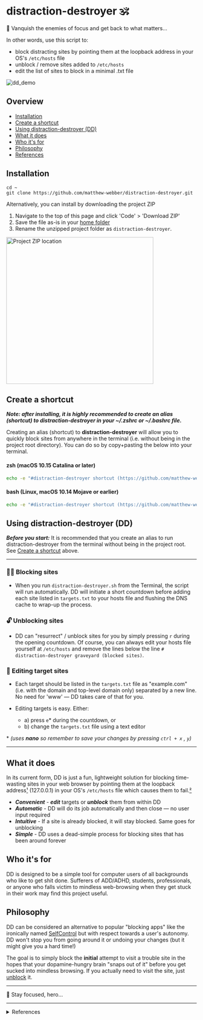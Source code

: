 # distraction-destroyer 🕉

🐲 Vanquish the enemies of focus and get back to what matters...

In other words, use this script to:
* block distracting sites by pointing them at the loopback address in your OS's ```/etc/hosts``` file
* unblock / remove sites added to ```/etc/hosts```
* edit the list of sites to block in a minimal .txt file

![dd_demo](https://user-images.githubusercontent.com/37313243/135770532-f3fa0213-f5f9-4ae9-b766-0edd2dd032c4.gif)
 
## Overview

* [Installation](#installation)
* [Create a shortcut](#create-a-shortcut)
* [Using distraction-destroyer (DD)](#using-distraction-destroyer-dd)
* [What it does](#what-it-does)
* [Who it's for](#who-its-for)
* [Philosophy](#philosophy)
* [References](#references)

## Installation

```
cd ~
git clone https://github.com/matthew-webber/distraction-destroyer.git
```

Alternatively, you can install by downloading the project ZIP

1. Navigate to the top of this page and click 'Code' > 'Download ZIP'
2. Save the file as-is in your [home folder](https://nektony.com/blog/mac-home-folder#1)
3. Rename the unzipped project folder as ```distraction-destroyer```.
<img width="389" alt="Project ZIP location" src="https://user-images.githubusercontent.com/37313243/135775500-eb61acd0-5771-448c-92f2-5d13a3b31986.png">

## Create a shortcut

_**Note: after installing, it is highly recommended to create an alias (shortcut) to distraction-destroyer in your ~/.zshrc or ~/.bashrc file.**_

Creating an alias (shortcut) to **distraction-destroyer** will allow you to quickly block sites from anywhere in the terminal (i.e. without being in the project root directory).  You can do so by copy+pasting the below into your terminal.

#### zsh (macOS 10.15 Catalina or later)
```zsh
echo -e "#distraction-destroyer shortcut (https://github.com/matthew-webber/distraction-destroyer)\nalias distraction-destroyer='sudo ~/distraction-destroyer/distraction-destroyer.sh'" >> ~/.zshrc && zsh
```

#### bash (Linux, macOS 10.14 Mojave or earlier)
```bash
echo -e "#distraction-destroyer shortcut (https://github.com/matthew-webber/distraction-destroyer)\nalias distraction-destroyer='sudo ~/distraction-destroyer/distraction-destroyer.sh'" >> ~/.bashrc && bash
```

## Using distraction-destroyer (DD)

_**Before you start:**_ It is recommended that you create an alias to run distraction-destroyer from the terminal without being in the project root.  See [Create a shortcut](#create-a-shortcut) above.

---
### 🙅‍♂️ Blocking sites

* When you run ```distraction-destroyer.sh``` from the Terminal, the script will run automatically.  DD will initiate a short countdown before adding each site listed in ```targets.txt``` to your hosts file and flushing the DNS cache to wrap-up the process.

### 🔓 Unblocking sites

* DD can "resurrect" / unblock sites for you by simply pressing ```r``` during the opening countdown.  Of course, you can always edit your hosts file yourself at ```/etc/hosts``` and remove the lines below the line ```# distraction-destroyer graveyard (blocked sites)```.

### 📝 Editing target sites

* Each target should be listed in the ```targets.txt``` file as "example.com" (i.e. with the domain and top-level domain only) separated by a new line.  No need for 'www' — DD takes care of that for you. 

* Editing targets is easy.  Either:
  * a) press ```e```* during the countdown, or
  * b) change the ```targets.txt``` file using a text editor

\* _(uses **nano** so remember to save your changes by pressing ```ctrl + x``` , ```y```)_

---

## What it does

In its current form, DD is just a fun, lightweight solution for blocking time-wasting sites in your web browser by pointing them at the loopback address[¹](#ref1) (127.0.0.1) in your OS's ```/etc/hosts``` file which causes them to fail.[²](#ref2)

* ***Convenient*** - ***edit*** targets or ***unblock*** them from within DD
* ***Automatic*** - DD will do its job automatically and then close — no user input required
* ***Intuitive*** - If a site is already blocked, it will stay blocked.  Same goes for unblocking
* ***Simple*** - DD uses a dead-simple process for blocking sites that has been around forever

## Who it's for

DD is designed to be a simple tool for computer users of all backgrounds who like to get shit done.  Sufferers of ADD/ADHD, students, professionals, or anyone who falls victim to mindless web-browsing when they get stuck in their work may find this project useful.

## Philosophy

DD can be considered an alternative to popular "blocking apps" like the ironically named [SelfControl](https://github.com/SelfControlApp/selfcontrol) but with respect towards a user's autonomy.  DD won't stop you from going around it or undoing your changes (but it might give you a hard time!)

The goal is to simply block the **initial** attempt to visit a trouble site in the hopes that your dopamine-hungry brain "snaps out of it" before you get sucked into mindless browsing.  If you actually need to visit the site, just [unblock](#what-it-does) it.



---

🐲 Stay focused, hero...

---

<details>
<summary id="references">References</summary>
<p>
 
 
* ¹ <a id="ref1" href="https://en.wikipedia.org/wiki/Localhost">Loopback address</a>
 
* ² <a id="ref2" href="https://en.wikipedia.org/wiki/Hosts_(file)#Extended_applications">Blocking internet resources</a> (Wikipedia)


</p>
</details>  
